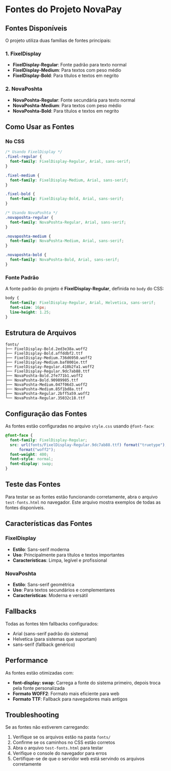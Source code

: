 # Fontes do Projeto NovaPay

## Fontes Disponíveis

O projeto utiliza duas famílias de fontes principais:

### 1. FixelDisplay

- **FixelDisplay-Regular**: Fonte padrão para texto normal
- **FixelDisplay-Medium**: Para textos com peso médio
- **FixelDisplay-Bold**: Para títulos e textos em negrito

### 2. NovaPoshta

- **NovaPoshta-Regular**: Fonte secundária para texto normal
- **NovaPoshta-Medium**: Para textos com peso médio
- **NovaPoshta-Bold**: Para títulos e textos em negrito

## Como Usar as Fontes

### No CSS

```css
/* Usando FixelDisplay */
.fixel-regular {
  font-family: FixelDisplay-Regular, Arial, sans-serif;
}

.fixel-medium {
  font-family: FixelDisplay-Medium, Arial, sans-serif;
}

.fixel-bold {
  font-family: FixelDisplay-Bold, Arial, sans-serif;
}

/* Usando NovaPoshta */
.novaposhta-regular {
  font-family: NovaPoshta-Regular, Arial, sans-serif;
}

.novaposhta-medium {
  font-family: NovaPoshta-Medium, Arial, sans-serif;
}

.novaposhta-bold {
  font-family: NovaPoshta-Bold, Arial, sans-serif;
}
```

### Fonte Padrão

A fonte padrão do projeto é **FixelDisplay-Regular**, definida no `body` do CSS:

```css
body {
  font-family: FixelDisplay-Regular, Arial, Helvetica, sans-serif;
  font-size: 16px;
  line-height: 1.25;
}
```

## Estrutura de Arquivos

```
fonts/
├── FixelDisplay-Bold.2ed3e38a.woff2
├── FixelDisplay-Bold.affddbf2.ttf
├── FixelDisplay-Medium.736d6950.woff2
├── FixelDisplay-Medium.baf8001e.ttf
├── FixelDisplay-Regular.410b2fa1.woff2
├── FixelDisplay-Regular.9dc7ab88.ttf
├── NovaPoshta-Bold.2fe771b1.woff2
├── NovaPoshta-Bold.90989985.ttf
├── NovaPoshta-Medium.047f06d3.woff2
├── NovaPoshta-Medium.85f1bd8a.ttf
├── NovaPoshta-Regular.2bff5a59.woff2
└── NovaPoshta-Regular.35032c18.ttf
```

## Configuração das Fontes

As fontes estão configuradas no arquivo `style.css` usando `@font-face`:

```css
@font-face {
  font-family: FixelDisplay-Regular;
  src: url(fonts/FixelDisplay-Regular.9dc7ab88.ttf) format("truetype"), url(fonts/FixelDisplay-Regular.410b2fa1.woff2)
      format("woff2");
  font-weight: 400;
  font-style: normal;
  font-display: swap;
}
```

## Teste das Fontes

Para testar se as fontes estão funcionando corretamente, abra o arquivo `test-fonts.html` no navegador. Este arquivo mostra exemplos de todas as fontes disponíveis.

## Características das Fontes

### FixelDisplay

- **Estilo**: Sans-serif moderna
- **Uso**: Principalmente para títulos e textos importantes
- **Características**: Limpa, legível e profissional

### NovaPoshta

- **Estilo**: Sans-serif geométrica
- **Uso**: Para textos secundários e complementares
- **Características**: Moderna e versátil

## Fallbacks

Todas as fontes têm fallbacks configurados:

- Arial (sans-serif padrão do sistema)
- Helvetica (para sistemas que suportam)
- sans-serif (fallback genérico)

## Performance

As fontes estão otimizadas com:

- **font-display: swap**: Carrega a fonte do sistema primeiro, depois troca pela fonte personalizada
- **Formato WOFF2**: Formato mais eficiente para web
- **Formato TTF**: Fallback para navegadores mais antigos

## Troubleshooting

Se as fontes não estiverem carregando:

1. Verifique se os arquivos estão na pasta `fonts/`
2. Confirme se os caminhos no CSS estão corretos
3. Abra o arquivo `test-fonts.html` para testar
4. Verifique o console do navegador para erros
5. Certifique-se de que o servidor web está servindo os arquivos corretamente
